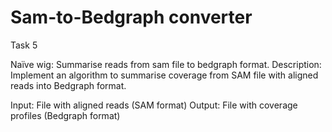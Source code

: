 # Sam-to-Bedgraph converter

Task 5

Naïve wig: Summarise reads from sam file to bedgraph format.
Description: Implement an algorithm to summarise coverage from SAM file with aligned reads into Bedgraph format.

Input: File with aligned reads (SAM format)
Output: File with coverage profiles (Bedgraph format)
